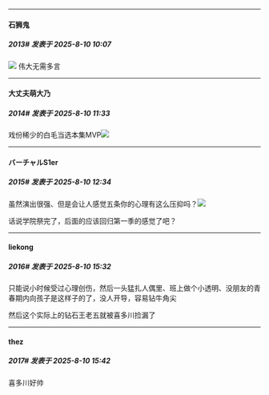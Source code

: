 ﻿
*****

####  石狮鬼  
##### 2013#       发表于 2025-8-10 10:07

<img src="https://p.sda1.dev/26/35cef1998fcf91e145eaeba138c3ef23/image.jpg" referrerpolicy="no-referrer">
伟大无需多言


*****

####  大丈夫萌大乃  
##### 2014#       发表于 2025-8-10 11:33

戏份稀少的白毛当选本集MVP<img src="https://static.stage1st.com/image/smiley/face2017/077.png" referrerpolicy="no-referrer">


*****

####  バーチャルS1er  
##### 2015#       发表于 2025-8-10 12:34

虽然演出很强、但是会让人感觉五条你的心理有这么压抑吗？<img src="https://static.stage1st.com/image/smiley/face2017/067.png" referrerpolicy="no-referrer">

话说学院祭完了，后面的应该回归第一季的感觉了吧？


*****

####  liekong  
##### 2016#       发表于 2025-8-10 15:32

只能说小时候受过心理创伤，然后一头猛扎人偶里、班上做个小透明、没朋友的青春期内向孩子是这样子的了，没人开导，容易钻牛角尖

然后这个实际上的钻石王老五就被喜多川捡漏了


*****

####  thez  
##### 2017#       发表于 2025-8-10 15:42

喜多川好帅


